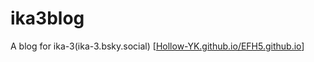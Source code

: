 # ika3blog
A blog for ika-3(ika-3.bsky.social)
[[Hollow-YK.github.io/EFH5.github.io](https://hollow-yk.github.io/ika3blog/)]
